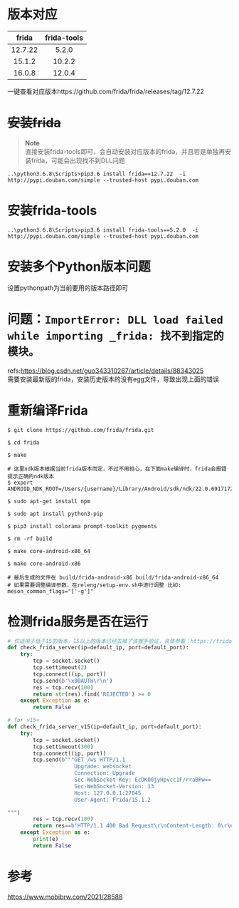 # 版本对应
| frida    | frida-tools |
| :----:   | :----:      |
| 12.7.22  | 5.2.0       |
| 15.1.2   | 10.2.2      |
| 16.0.8   | 12.0.4      |

一键查看对应版本https://github.com/frida/frida/releases/tag/12.7.22
# ~~安装frida~~
> **Note**  
> 直接安装frida-tools即可，会自动安装对应版本的frida，并且若是单独再安装frida，可能会出现找不到DLL问题
```
..\python3.6.8\Scripts>pip3.6 install frida==12.7.22  -i http://pypi.douban.com/simple --trusted-host pypi.douban.com
```
# 安装frida-tools
```
..\python3.6.8\Scripts>pip3.6 install frida-tools==5.2.0  -i http://pypi.douban.com/simple --trusted-host pypi.douban.com
```
# 安装多个Python版本问题
设置pythonpath为当前要用的版本路径即可
# 问题：`ImportError: DLL load failed while importing _frida: 找不到指定的模块。`
refs:https://blog.csdn.net/guo343310267/article/details/88343025  
需要安装最新版的frida，安装历史版本的没有egg文件，导致出现上面的错误  

# 重新编译Frida
```
$ git clone https://github.com/frida/frida.git

$ cd frida

$ make

# 这里ndk版本根据当前frida版本而定，不过不用担心，在下面make编译时，frida会报错提示正确的ndk版本
$ export ANDROID_NDK_ROOT=/Users/{username}/Library/Android/sdk/ndk/22.0.6917172/

$ sudo apt-get install npm

$ sudo apt install python3-pip

$ pip3 install colorama prompt-toolkit pygments

$ rm -rf build

$ make core-android-x86_64

$ make core-android-x86

# 最后生成的文件在 build/frida-android-x86 build/frida-android-x86_64 
# 如果需要调整编译参数，在releng/setup-env.sh中进行调整 比如: meson_common_flags="['-g']"
```
# 检测frida服务是否在运行
```python
# 仅适用于低于15的版本，15以上的版本已经去掉了该握手验证，具体参看：https://frida.re/news/2021/07/18/frida-15-0-released/
def check_frida_server(ip=default_ip, port=default_port):
    try:
        tcp = socket.socket()
        tcp.settimeout(2)
        tcp.connect((ip, port))
        tcp.send(b'\x00AUTH\r\n')
        res = tcp.recv(100)
        return str(res).find('REJECTED') >= 0
    except Exception as e:
        return False

# for v15+
def check_frida_server_v15(ip=default_ip, port=default_port):
    try:
        tcp = socket.socket()
        tcp.settimeout(300)
        tcp.connect((ip, port))
        tcp.send(b"""GET /ws HTTP/1.1
                     Upgrade: websocket
                     Connection: Upgrade
                     Sec-WebSocket-Key: EcDK00jyHpvcc1F/rraBPw==
                     Sec-WebSocket-Version: 13
                     Host: 127.0.0.1:27045
                     User-Agent: Frida/15.1.2

""")
        res = tcp.recv(100)
        return res==b'HTTP/1.1 400 Bad Request\r\nContent-Length: 0\r\n\r\n'
    except Exception as e:
        print(e)
        return False


```
# 参考
https://www.mobibrw.com/2021/28588
